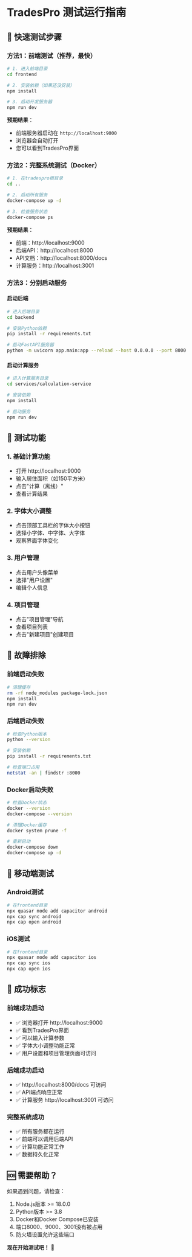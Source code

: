 # TradesPro 测试运行指南

## 🚀 快速测试步骤

### 方法1：前端测试（推荐，最快）

```bash
# 1. 进入前端目录
cd frontend

# 2. 安装依赖（如果还没安装）
npm install

# 3. 启动开发服务器
npm run dev
```

**预期结果**：
- 前端服务器启动在 `http://localhost:9000`
- 浏览器会自动打开
- 您可以看到TradesPro界面

### 方法2：完整系统测试（Docker）

```bash
# 1. 在tradespro根目录
cd ..

# 2. 启动所有服务
docker-compose up -d

# 3. 检查服务状态
docker-compose ps
```

**预期结果**：
- 前端：http://localhost:9000
- 后端API：http://localhost:8000
- API文档：http://localhost:8000/docs
- 计算服务：http://localhost:3001

### 方法3：分别启动服务

#### 启动后端
```bash
# 进入后端目录
cd backend

# 安装Python依赖
pip install -r requirements.txt

# 启动FastAPI服务器
python -m uvicorn app.main:app --reload --host 0.0.0.0 --port 8000
```

#### 启动计算服务
```bash
# 进入计算服务目录
cd services/calculation-service

# 安装依赖
npm install

# 启动服务
npm run dev
```

## 🎯 测试功能

### 1. 基础计算功能
- 打开 http://localhost:9000
- 输入居住面积（如150平方米）
- 点击"计算（离线）"
- 查看计算结果

### 2. 字体大小调整
- 点击顶部工具栏的字体大小按钮
- 选择小字体、中字体、大字体
- 观察界面字体变化

### 3. 用户管理
- 点击用户头像菜单
- 选择"用户设置"
- 编辑个人信息

### 4. 项目管理
- 点击"项目管理"导航
- 查看项目列表
- 点击"新建项目"创建项目

## 🔧 故障排除

### 前端启动失败
```bash
# 清理缓存
rm -rf node_modules package-lock.json
npm install
npm run dev
```

### 后端启动失败
```bash
# 检查Python版本
python --version

# 安装依赖
pip install -r requirements.txt

# 检查端口占用
netstat -an | findstr :8000
```

### Docker启动失败
```bash
# 检查Docker状态
docker --version
docker-compose --version

# 清理Docker缓存
docker system prune -f

# 重新启动
docker-compose down
docker-compose up -d
```

## 📱 移动端测试

### Android测试
```bash
# 在frontend目录
npx quasar mode add capacitor android
npx cap sync android
npx cap open android
```

### iOS测试
```bash
# 在frontend目录
npx quasar mode add capacitor ios
npx cap sync ios
npx cap open ios
```

## 🎉 成功标志

### 前端成功启动
- ✅ 浏览器打开 http://localhost:9000
- ✅ 看到TradesPro界面
- ✅ 可以输入计算参数
- ✅ 字体大小调整功能正常
- ✅ 用户设置和项目管理页面可访问

### 后端成功启动
- ✅ http://localhost:8000/docs 可访问
- ✅ API端点响应正常
- ✅ 计算服务 http://localhost:3001 可访问

### 完整系统成功
- ✅ 所有服务都在运行
- ✅ 前端可以调用后端API
- ✅ 计算功能正常工作
- ✅ 数据持久化正常

## 🆘 需要帮助？

如果遇到问题，请检查：
1. Node.js版本 >= 18.0.0
2. Python版本 >= 3.8
3. Docker和Docker Compose已安装
4. 端口8000、9000、3001没有被占用
5. 防火墙设置允许这些端口

**现在开始测试吧！** 🚀

